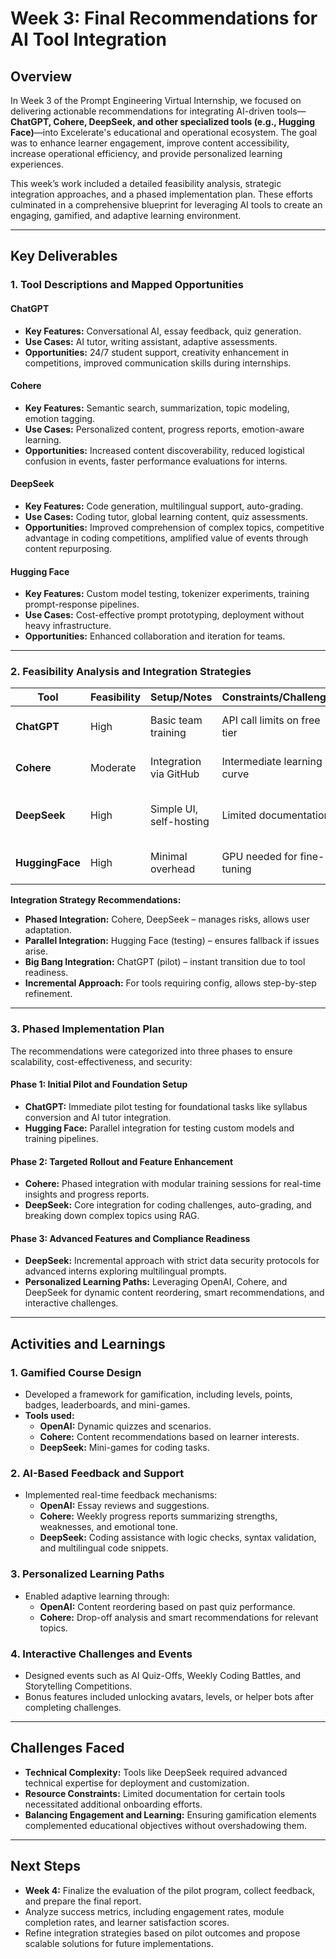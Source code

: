 # Week 3: Final Recommendations for AI Tool Integration

## Overview

In Week 3 of the Prompt Engineering Virtual Internship, we focused on delivering actionable recommendations for integrating AI-driven tools—**ChatGPT, Cohere, DeepSeek, and other specialized tools (e.g., Hugging Face)**—into Excelerate's educational and operational ecosystem. The goal was to enhance learner engagement, improve content accessibility, increase operational efficiency, and provide personalized learning experiences.

This week’s work included a detailed feasibility analysis, strategic integration approaches, and a phased implementation plan. These efforts culminated in a comprehensive blueprint for leveraging AI tools to create an engaging, gamified, and adaptive learning environment.

---

## Key Deliverables

### 1. Tool Descriptions and Mapped Opportunities

#### ChatGPT

- **Key Features:** Conversational AI, essay feedback, quiz generation.
- **Use Cases:** AI tutor, writing assistant, adaptive assessments.
- **Opportunities:** 24/7 student support, creativity enhancement in competitions, improved communication skills during internships.

#### Cohere

- **Key Features:** Semantic search, summarization, topic modeling, emotion tagging.
- **Use Cases:** Personalized content, progress reports, emotion-aware learning.
- **Opportunities:** Increased content discoverability, reduced logistical confusion in events, faster performance evaluations for interns.

#### DeepSeek

- **Key Features:** Code generation, multilingual support, auto-grading.
- **Use Cases:** Coding tutor, global learning content, quiz assessments.
- **Opportunities:** Improved comprehension of complex topics, competitive advantage in coding competitions, amplified value of events through content repurposing.

#### Hugging Face

- **Key Features:** Custom model testing, tokenizer experiments, training prompt-response pipelines.
- **Use Cases:** Cost-effective prompt prototyping, deployment without heavy infrastructure.
- **Opportunities:** Enhanced collaboration and iteration for teams.

---

### 2. Feasibility Analysis and Integration Strategies

| Tool         | Feasibility | Setup/Notes                     | Constraints/Challenges          | Recommendations                          |
|--------------|-------------|----------------------------------|---------------------------------|------------------------------------------|
| **ChatGPT**      | High        | Basic team training              | API call limits on free tier     | Upgrade to Plus plan or optimize rate limits |
| **Cohere**       | Moderate    | Integration via GitHub           | Intermediate learning curve      | Provide guided tutorials and templates   |
| **DeepSeek**     | High        | Simple UI, self-hosting          | Limited documentation            | Include onboarding docs; host community sessions |
| **HuggingFace**  | High        | Minimal overhead                 | GPU needed for fine-tuning       | Use HuggingFace Spaces or hosted Inference API |

**Integration Strategy Recommendations:**

- **Phased Integration:** Cohere, DeepSeek – manages risks, allows user adaptation.
- **Parallel Integration:** Hugging Face (testing) – ensures fallback if issues arise.
- **Big Bang Integration:** ChatGPT (pilot) – instant transition due to tool readiness.
- **Incremental Approach:** For tools requiring config, allows step-by-step refinement.

---

### 3. Phased Implementation Plan

The recommendations were categorized into three phases to ensure scalability, cost-effectiveness, and security:

#### **Phase 1: Initial Pilot and Foundation Setup**
- **ChatGPT:** Immediate pilot testing for foundational tasks like syllabus conversion and AI tutor integration.
- **Hugging Face:** Parallel integration for testing custom models and training pipelines.

#### **Phase 2: Targeted Rollout and Feature Enhancement**
- **Cohere:** Phased integration with modular training sessions for real-time insights and progress reports.
- **DeepSeek:** Core integration for coding challenges, auto-grading, and breaking down complex topics using RAG.

#### **Phase 3: Advanced Features and Compliance Readiness**
- **DeepSeek:** Incremental approach with strict data security protocols for advanced interns exploring multilingual prompts.
- **Personalized Learning Paths:** Leveraging OpenAI, Cohere, and DeepSeek for dynamic content reordering, smart recommendations, and interactive challenges.

---

## Activities and Learnings

### 1. Gamified Course Design

- Developed a framework for gamification, including levels, points, badges, leaderboards, and mini-games.
- **Tools used:**
  - **OpenAI:** Dynamic quizzes and scenarios.
  - **Cohere:** Content recommendations based on learner interests.
  - **DeepSeek:** Mini-games for coding tasks.

### 2. AI-Based Feedback and Support

- Implemented real-time feedback mechanisms:
  - **OpenAI:** Essay reviews and suggestions.
  - **Cohere:** Weekly progress reports summarizing strengths, weaknesses, and emotional tone.
  - **DeepSeek:** Coding assistance with logic checks, syntax validation, and multilingual code snippets.

### 3. Personalized Learning Paths

- Enabled adaptive learning through:
  - **OpenAI:** Content reordering based on past quiz performance.
  - **Cohere:** Drop-off analysis and smart recommendations for relevant topics.

### 4. Interactive Challenges and Events

- Designed events such as AI Quiz-Offs, Weekly Coding Battles, and Storytelling Competitions.
- Bonus features included unlocking avatars, levels, or helper bots after completing challenges.

---

## Challenges Faced

- **Technical Complexity:** Tools like DeepSeek required advanced technical expertise for deployment and customization.
- **Resource Constraints:** Limited documentation for certain tools necessitated additional onboarding efforts.
- **Balancing Engagement and Learning:** Ensuring gamification elements complemented educational objectives without overshadowing them.

---

## Next Steps

- **Week 4:** Finalize the evaluation of the pilot program, collect feedback, and prepare the final report.
- Analyze success metrics, including engagement rates, module completion rates, and learner satisfaction scores.
- Refine integration strategies based on pilot outcomes and propose scalable solutions for future implementations.
